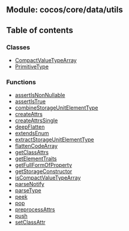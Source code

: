 ## Module: cocos/core/data/utils


<div class="table-of-content">
<h2> Table of contents </h2>


### Classes

- [CompactValueTypeArray](docs/en/cocos-core-data-utils/Class/CompactValueTypeArray.md)
- [PrimitiveType](docs/en/cocos-core-data-utils/Class/PrimitiveType.md)


### Functions

- [assertIsNonNullable](docs/en/cocos-core-data-utils/Function/assertIsNonNullable.md)
- [assertIsTrue](docs/en/cocos-core-data-utils/Function/assertIsTrue.md)
- [combineStorageUnitElementType](docs/en/cocos-core-data-utils/Function/combineStorageUnitElementType.md)
- [createAttrs](docs/en/cocos-core-data-utils/Function/createAttrs.md)
- [createAttrsSingle](docs/en/cocos-core-data-utils/Function/createAttrsSingle.md)
- [deepFlatten](docs/en/cocos-core-data-utils/Function/deepFlatten.md)
- [extendsEnum](docs/en/cocos-core-data-utils/Function/extendsEnum.md)
- [extractStorageUnitElementType](docs/en/cocos-core-data-utils/Function/extractStorageUnitElementType.md)
- [flattenCodeArray](docs/en/cocos-core-data-utils/Function/flattenCodeArray.md)
- [getClassAttrs](docs/en/cocos-core-data-utils/Function/getClassAttrs.md)
- [getElementTraits](docs/en/cocos-core-data-utils/Function/getElementTraits.md)
- [getFullFormOfProperty](docs/en/cocos-core-data-utils/Function/getFullFormOfProperty.md)
- [getStorageConstructor](docs/en/cocos-core-data-utils/Function/getStorageConstructor.md)
- [isCompactValueTypeArray](docs/en/cocos-core-data-utils/Function/isCompactValueTypeArray.md)
- [parseNotify](docs/en/cocos-core-data-utils/Function/parseNotify.md)
- [parseType](docs/en/cocos-core-data-utils/Function/parseType.md)
- [peek](docs/en/cocos-core-data-utils/Function/peek.md)
- [pop](docs/en/cocos-core-data-utils/Function/pop.md)
- [preprocessAttrs](docs/en/cocos-core-data-utils/Function/preprocessAttrs.md)
- [push](docs/en/cocos-core-data-utils/Function/push.md)
- [setClassAttr](docs/en/cocos-core-data-utils/Function/setClassAttr.md)

</div>
